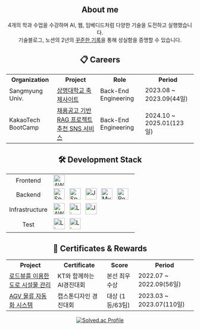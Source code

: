 <div align="center">
  <h2>About me</h2>
  4개의 학과 수업을 수강하며 AI, 웹, 임베디드처럼 다양한 기술을 도전하고 실행했습니다. <br/>
  기술블로그, 노션의 2년의 <a href="https://codewizard.notion.site/14e8f3e58a9d80bab4d7dc97e05a702e?pvs=73">꾸준한 기록</a>을 통해 성실함을 증명할 수 있습니다. <br/>
</div>

<div align="center">
    <h2>📋 Careers</h2>
  <table>
    <tr>
      <th>Organization</th>
      <th>Project</th>
      <th>Role</th>
      <th>Period</th>
    </tr>
    <tr>
      <td>Sangmyung Univ.</td>
      <td><a href="https://codewizard.tistory.com/28">상명대학교 축제사이트</a></td>
      <td>Back-End Engineering</td>
      <td>2023.08 ~ 2023.09(44일)</td>
    </tr>
    <tr>
      <td>KakaoTech BootCamp</td>
      <td><a href="https://github.com/ktb-cpplab/cpplab-be">채용공고 기반 RAG 프로젝트 추천 SNS 서비스</a></td>
      <td>Back-End Engineering</td>
      <td>2024.10 ~ 2025.01(123일)</td>
    </tr>
  </table>
</div>

<div align="center">
  <h2>🛠 Development Stack</h2>
  <table>
    <tr>
      <td align="center">Frontend</td>
      <td>
          <div>
            <img alt="AWS" width="30px" src="https://github.com/user-attachments/assets/598635d5-2796-4dcf-a7cc-ab8cc51bcb7e" />
        </div>
      </td>  
    </tr>
    <tr>
      <td align="center">Backend</td>
      <td>
        <div>
          <img alt="SpringBoot" width="30px" src="https://github.com/user-attachments/assets/637cb8c2-4c4e-4157-bacb-3fb128f04455" />
          &nbsp;
          <img alt="SpringBatch" width="30px" src="https://github.com/user-attachments/assets/29e0136c-2633-4efb-b708-9112cb2fce1d" />
          &nbsp;
          <img alt="Java" width="30px" src="https://github.com/user-attachments/assets/bdf61e6e-be18-4b93-8872-ef207d82a3b3" />
          &nbsp;
          <img alt="MySQL" width="30px" src="https://github.com/user-attachments/assets/aa76d67d-2ad3-43e7-81b0-7a249eaffd79" />
          &nbsp;
          <img alt="Redis" width="30px" src="https://github.com/user-attachments/assets/36d1e300-c565-471f-b610-57a886fc0762" />
          &nbsp;
          <br/>
        </div>
      </td>
    </tr>
    <tr>
      <td align="center">Infrastructure</td>
      <td>
          <div>
            <img alt="AWS" width="30px" src="https://github.com/user-attachments/assets/251c8aa8-b2b5-43ce-8342-258e6e297ca0" />
            &nbsp;
            <img alt="Linux" width="30px" src="https://github.com/user-attachments/assets/326519fd-1231-41a2-b70d-81fdf942f5e4" />
            &nbsp;
            <img alt="Jenkins" width="30px" src="https://github.com/user-attachments/assets/87b6e4a8-b8ba-450b-aaac-a68ec0c63dd7" />
        </div>
      </td>  
    </tr>
  
  <tr>
    <td align="center">Test</td>  
    <td>
      <div>
        <img alt="Linux" width="30px" src="https://github.com/user-attachments/assets/c860e2d9-648b-4e3b-b9a2-ec9661556aa6" />
        &nbsp;
        <img alt="Linux" width="30px" src="https://github.com/user-attachments/assets/fce0bd01-7247-4759-a3c7-f78a69c92463" />
        &nbsp;
      </div>
    </td>
  </tr>
    
  </table>
</div>


<div align="center">
  <h2>🏅 Certificates & Rewards</h2>
  <table>
    <tr>
      <th>Project</th>
      <th>Certificate</th>
      <th>Score</th>
      <th>Period</th>
    </tr>
    <tr>
      <td><a href="https://github.com/softwareyong/kt_al_road_facility_maintenance">로드뷰를 이용한 도로 시설물 관리</a></td>
      <td>KT와 함께하는 AI경진대회</td>
      <td> 본선 최우수상</td>
      <td>2022.07 ~ 2022.09(56일)</td>
    </tr>
    <tr>
      <td><a href="https://github.com/softwareyong/Capstone-Design">AGV 물류 자동화 시스템</a></td>
      <td>캡스톤디자인 경진대회</td>
      <td>대상 (1등/63팀)</td>
      <td>2023.03 ~  2023.07(110일)</td>
    </tr>
  </table>
</div>

<div align="center">

  [![Solved.ac Profile](http://mazassumnida.wtf/api/v2/generate_badge?boj=lyw0324)](https://solved.ac/lyw0324/)
 </div>

<!--
 <div align="center">
<a href="https://github.com/devxb/gitanimals">
<img
  src="https://render.gitanimals.org/farms/softwareyong"
  width="600"
  height="300"
/>
</a>
</div>
-->

 
